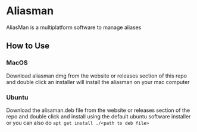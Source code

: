 # Aliasman
AliasMan is a multiplatform software to manage aliases 

## How to Use

### MacOS

Download aliasman dmg from the website or releases section of this repo and double click an installer will install the aliasman on your mac computer 

### Ubuntu 

Download the alisaman.deb file from the website or releases section of the repo and double click and install using the default ubuntu software installer or you can also do `apt get install ./<path to deb file>`
